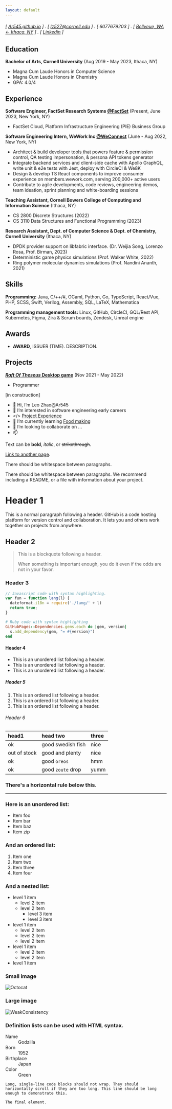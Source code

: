 ```yaml
---
layout: default
---
```

###### [ [Ar545.github.io](http://Ar545.github.io) ] . [ lz527@cornell.edu ] . [ 6077679203 ] . [ [Bellveue, WA <- Ithaca, NY](https://www.notion.so/ar545/Foddie-bf2918a26e7747a4ae413e8c58dfadcc) ] . [ [Linkedin](https://www.linkedin.com/in/leo-litian-zhao/) ]


Education
---------

**Bachelor of Arts, Cornell University** (Aug 2019 - May 2023, Ithaca, NY)
- Magna Cum Laude Honors in Computer Science
- Magna Cum Laude Honors in Chemistry
- GPA: 4.0/4

Experience
---------
**Software Engineer, FactSet Research Systems [@FactSet](https://github.com/FactSet)** (Present, June 2023, New York, NY)

- FactSet Cloud, Platform Infrastructure Engineering (PIE) Business Group

**Software Engineering Intern, WeWork Inc [@WeConnect](https://github.com/WeConnect)** (June - Aug 2022, New York, NY)  

- Architect & build developer tools[ ](https://youtu.be/0f71IFCYiqE)that powers feature & permission control, QA testing impersonation, & persona API tokens generator
- Integrate backend services and client-side cache with Apollo GraphQL, write unit & e2e tests with Jest, deploy with CircleCI & We8K
- Design & develop TS React components to improve consumer experience on members.wework.com, serving 200,000+ active users
- Contribute to agile developments, code reviews, engineering demos, team ideation, sprint planning and white-boarding sessions

**Teaching Assistant, Cornell Bowers College of Computing and Information Science** (Ithaca, NY)

- CS 2800 Discrete Structures (2022)
- CS 3110 Data Structures and Functional Programming (2023)

**Research Assistant, Dept. of Computer Science & Dept. of Chemistry, Cornell University** (Ithaca, NY)

- DPDK provider support on libfabric interface. (Dr. Weijia Song, Lorenzo Rosa, Prof. Birman, 2023)
- Deterministic game physics simulations (Prof. Walker White, 2022)
- Ring polymer molecular dynamics simulations (Prof. Nandini Ananth, 2021)

Skills
------

**Programming:** Java, C/++/#, OCaml, Python, Go, TypeScript, React/Vue, PHP, SCSS, Swift, Verilog, Assembly, SQL, LaTeX, Mathematica

**Programming management tools:** Linux, GitHub, CircleCI, GQL/Rest API, Kubernetes, Figma, Zira & Scrum boards, Zendesk, Unreal engine

Awards
------
- **AWARD**, ISSUER (TIME). DESCRIPTION.


Projects
--------
**[*Raft Of Theseus* Desktop game](https://gdiac.cs.cornell.edu/temp/showcase/gallery/raft_of_theseus/)** (Nov 2021 - May 2022)

- Programmer

[in construction]
- 👋 Hi, I’m Leo Zhao@Ar545
- 👀 I’m interested in software engineering early careers
- </> [Project Experience](https://drive.google.com/file/d/1N2nFHJAOWk6h0VqwBR22l7n8DIqrywc5/view?usp=sharing)
- 🌱 I’m currently learning [Food making](https://www.notion.so/ar545/Foddie-bf2918a26e7747a4ae413e8c58dfadcc) 
- 💞️ I’m looking to collaborate on ...
- 📫 


<!---
Ar545/Ar545 is a ✨ special ✨ repository because its `README.md` (this file) appears on your GitHub profile.
You can click the Preview link to take a look at your changes.
--->


Text can be **bold**, _italic_, or ~~strikethrough~~.

[Link to another page](./another-page.html).

There should be whitespace between paragraphs.

There should be whitespace between paragraphs. We recommend including a README, or a file with information about your project.

# Header 1

This is a normal paragraph following a header. GitHub is a code hosting platform for version control and collaboration. It lets you and others work together on projects from anywhere.

## Header 2

> This is a blockquote following a header.
>
> When something is important enough, you do it even if the odds are not in your favor.

### Header 3

```js
// Javascript code with syntax highlighting.
var fun = function lang(l) {
  dateformat.i18n = require('./lang/' + l)
  return true;
}
```

```ruby
# Ruby code with syntax highlighting
GitHubPages::Dependencies.gems.each do |gem, version|
  s.add_dependency(gem, "= #{version}")
end
```

#### Header 4

*   This is an unordered list following a header.
*   This is an unordered list following a header.
*   This is an unordered list following a header.

##### Header 5

1.  This is an ordered list following a header.
2.  This is an ordered list following a header.
3.  This is an ordered list following a header.

###### Header 6

| head1        | head two          | three |
|:-------------|:------------------|:------|
| ok           | good swedish fish | nice  |
| out of stock | good and plenty   | nice  |
| ok           | good `oreos`      | hmm   |
| ok           | good `zoute` drop | yumm  |

### There's a horizontal rule below this.

* * *

### Here is an unordered list:

*   Item foo
*   Item bar
*   Item baz
*   Item zip

### And an ordered list:

1.  Item one
1.  Item two
1.  Item three
1.  Item four

### And a nested list:

- level 1 item
  - level 2 item
  - level 2 item
    - level 3 item
    - level 3 item
- level 1 item
  - level 2 item
  - level 2 item
  - level 2 item
- level 1 item
  - level 2 item
  - level 2 item
- level 1 item

### Small image

![Octocat](https://github.githubassets.com/images/icons/emoji/octocat.png)

### Large image

![WeakConsistency](/assets/images/weakconsistency.png?raw=true "Weak Consistency")


### Definition lists can be used with HTML syntax.

<dl>
<dt>Name</dt>
<dd>Godzilla</dd>
<dt>Born</dt>
<dd>1952</dd>
<dt>Birthplace</dt>
<dd>Japan</dd>
<dt>Color</dt>
<dd>Green</dd>
</dl>

```
Long, single-line code blocks should not wrap. They should horizontally scroll if they are too long. This line should be long enough to demonstrate this.
```

```
The final element.
```